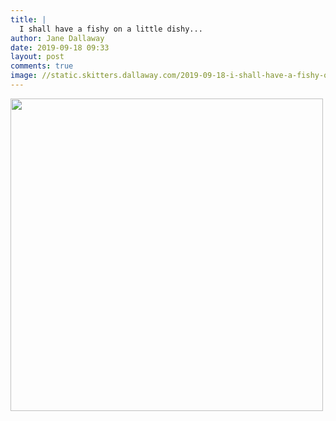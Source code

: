 ```yaml
---
title: |
  I shall have a fishy on a little dishy...
author: Jane Dallaway
date: 2019-09-18 09:33
layout: post
comments: true
image: //static.skitters.dallaway.com/2019-09-18-i-shall-have-a-fishy-on-a-little-dishy-thumb-1-IMG-9910.JPG
---
```


<div>
        <a href="//static.skitters.dallaway.com/2019-09-18-i-shall-have-a-fishy-on-a-little-dishy-fullsize-1-IMG-9910.JPG">
          <img src="//static.skitters.dallaway.com/2019-09-18-i-shall-have-a-fishy-on-a-little-dishy-thumb-1-IMG-9910.JPG" width="500" height="500"/>
        </a>
      </div>


  
      